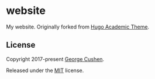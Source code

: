 # website

My website. Originally forked from [Hugo Academic Theme](https://github.com/wowchemy/starter-hugo-academic).

## License

Copyright 2017-present [George Cushen](https://georgecushen.com).

Released under the [MIT](https://github.com/sourcethemes/academic-kickstart/blob/master/LICENSE.md) license.
